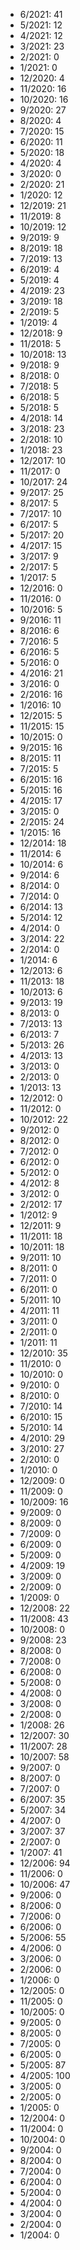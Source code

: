 *  6/2021: 41
*  5/2021: 12
*  4/2021: 12
*  3/2021: 23
*  2/2021: 0
*  1/2021: 0
*  12/2020: 4
*  11/2020: 16
*  10/2020: 16
*  9/2020: 27
*  8/2020: 4
*  7/2020: 15
*  6/2020: 11
*  5/2020: 18
*  4/2020: 4
*  3/2020: 0
*  2/2020: 21
*  1/2020: 12
*  12/2019: 21
*  11/2019: 8
*  10/2019: 12
*  9/2019: 9
*  8/2019: 18
*  7/2019: 13
*  6/2019: 4
*  5/2019: 4
*  4/2019: 23
*  3/2019: 18
*  2/2019: 5
*  1/2019: 4
*  12/2018: 9
*  11/2018: 5
*  10/2018: 13
*  9/2018: 9
*  8/2018: 0
*  7/2018: 5
*  6/2018: 5
*  5/2018: 5
*  4/2018: 14
*  3/2018: 23
*  2/2018: 10
*  1/2018: 23
*  12/2017: 10
*  11/2017: 0
*  10/2017: 24
*  9/2017: 25
*  8/2017: 5
*  7/2017: 10
*  6/2017: 5
*  5/2017: 20
*  4/2017: 15
*  3/2017: 9
*  2/2017: 5
*  1/2017: 5
*  12/2016: 0
*  11/2016: 0
*  10/2016: 5
*  9/2016: 11
*  8/2016: 6
*  7/2016: 5
*  6/2016: 5
*  5/2016: 0
*  4/2016: 21
*  3/2016: 0
*  2/2016: 16
*  1/2016: 10
*  12/2015: 5
*  11/2015: 15
*  10/2015: 0
*  9/2015: 16
*  8/2015: 11
*  7/2015: 5
*  6/2015: 16
*  5/2015: 16
*  4/2015: 17
*  3/2015: 0
*  2/2015: 24
*  1/2015: 16
*  12/2014: 18
*  11/2014: 6
*  10/2014: 6
*  9/2014: 6
*  8/2014: 0
*  7/2014: 0
*  6/2014: 13
*  5/2014: 12
*  4/2014: 0
*  3/2014: 22
*  2/2014: 0
*  1/2014: 6
*  12/2013: 6
*  11/2013: 18
*  10/2013: 6
*  9/2013: 19
*  8/2013: 0
*  7/2013: 13
*  6/2013: 7
*  5/2013: 26
*  4/2013: 13
*  3/2013: 0
*  2/2013: 0
*  1/2013: 13
*  12/2012: 0
*  11/2012: 0
*  10/2012: 22
*  9/2012: 0
*  8/2012: 0
*  7/2012: 0
*  6/2012: 0
*  5/2012: 0
*  4/2012: 8
*  3/2012: 0
*  2/2012: 17
*  1/2012: 9
*  12/2011: 9
*  11/2011: 18
*  10/2011: 18
*  9/2011: 10
*  8/2011: 0
*  7/2011: 0
*  6/2011: 0
*  5/2011: 10
*  4/2011: 11
*  3/2011: 0
*  2/2011: 0
*  1/2011: 11
*  12/2010: 35
*  11/2010: 0
*  10/2010: 0
*  9/2010: 0
*  8/2010: 0
*  7/2010: 14
*  6/2010: 15
*  5/2010: 14
*  4/2010: 29
*  3/2010: 27
*  2/2010: 0
*  1/2010: 0
*  12/2009: 0
*  11/2009: 0
*  10/2009: 16
*  9/2009: 0
*  8/2009: 0
*  7/2009: 0
*  6/2009: 0
*  5/2009: 0
*  4/2009: 19
*  3/2009: 0
*  2/2009: 0
*  1/2009: 0
*  12/2008: 22
*  11/2008: 43
*  10/2008: 0
*  9/2008: 23
*  8/2008: 0
*  7/2008: 0
*  6/2008: 0
*  5/2008: 0
*  4/2008: 0
*  3/2008: 0
*  2/2008: 0
*  1/2008: 26
*  12/2007: 30
*  11/2007: 28
*  10/2007: 58
*  9/2007: 0
*  8/2007: 0
*  7/2007: 0
*  6/2007: 35
*  5/2007: 34
*  4/2007: 0
*  3/2007: 37
*  2/2007: 0
*  1/2007: 41
*  12/2006: 94
*  11/2006: 0
*  10/2006: 47
*  9/2006: 0
*  8/2006: 0
*  7/2006: 0
*  6/2006: 0
*  5/2006: 55
*  4/2006: 0
*  3/2006: 0
*  2/2006: 0
*  1/2006: 0
*  12/2005: 0
*  11/2005: 0
*  10/2005: 0
*  9/2005: 0
*  8/2005: 0
*  7/2005: 0
*  6/2005: 0
*  5/2005: 87
*  4/2005: 100
*  3/2005: 0
*  2/2005: 0
*  1/2005: 0
*  12/2004: 0
*  11/2004: 0
*  10/2004: 0
*  9/2004: 0
*  8/2004: 0
*  7/2004: 0
*  6/2004: 0
*  5/2004: 0
*  4/2004: 0
*  3/2004: 0
*  2/2004: 0
*  1/2004: 0